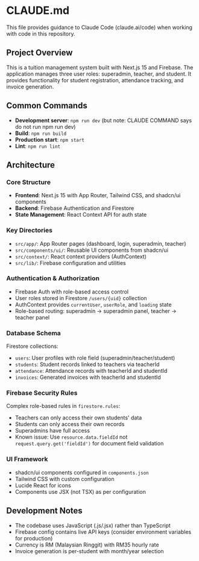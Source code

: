 # CLAUDE.md

This file provides guidance to Claude Code (claude.ai/code) when working with code in this repository.

## Project Overview

This is a tuition management system built with Next.js 15 and Firebase. The application manages three user roles: superadmin, teacher, and student. It provides functionality for student registration, attendance tracking, and invoice generation.

## Common Commands

- **Development server**: `npm run dev` (but note: CLAUDE COMMAND says do not run npm run dev)
- **Build**: `npm run build`
- **Production start**: `npm start`
- **Lint**: `npm run lint`

## Architecture

### Core Structure
- **Frontend**: Next.js 15 with App Router, Tailwind CSS, and shadcn/ui components
- **Backend**: Firebase Authentication and Firestore
- **State Management**: React Context API for auth state

### Key Directories
- `src/app/`: App Router pages (dashboard, login, superadmin, teacher)
- `src/components/ui/`: Reusable UI components from shadcn/ui
- `src/context/`: React context providers (AuthContext)
- `src/lib/`: Firebase configuration and utilities

### Authentication & Authorization
- Firebase Auth with role-based access control
- User roles stored in Firestore `/users/{uid}` collection
- AuthContext provides `currentUser`, `userRole`, and `loading` state
- Role-based routing: superadmin → superadmin panel, teacher → teacher panel

### Database Schema
Firestore collections:
- `users`: User profiles with role field (superadmin/teacher/student)
- `students`: Student records linked to teachers via teacherId
- `attendance`: Attendance records with teacherId and studentId
- `invoices`: Generated invoices with teacherId and studentId

### Firebase Security Rules
Complex role-based rules in `firestore.rules`:
- Teachers can only access their own students' data
- Students can only access their own records
- Superadmins have full access
- Known issue: Use `resource.data.fieldId` not `request.query.get('fieldId')` for document field validation

### UI Framework
- shadcn/ui components configured in `components.json`
- Tailwind CSS with custom configuration
- Lucide React for icons
- Components use JSX (not TSX) as per configuration

## Development Notes

- The codebase uses JavaScript (.js/.jsx) rather than TypeScript
- Firebase config contains live API keys (consider environment variables for production)
- Currency is RM (Malaysian Ringgit) with RM35 hourly rate
- Invoice generation is per-student with month/year selection